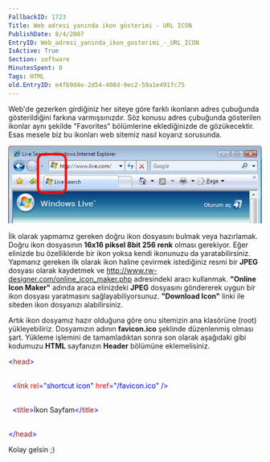 ```yaml
---
FallbackID: 1723
Title: Web adresi yanında ikon gösterimi - URL ICON
PublishDate: 8/4/2007
EntryID: Web_adresi_yaninda_ikon_gosterimi_-_URL_ICON
IsActive: True
Section: software
MinutesSpent: 0
Tags: HTML
old.EntryID: e4fb9d4e-2d54-408d-9ec2-59a1e491fc75
---
```

Web'de gezerken girdiğiniz her siteye göre farklı ikonların adres
çubuğunda gösterildiğini farkına varmışsınızdır. Söz konusu adres
çubuğunda gösterilen ikonlar aynı şekilde "Favorites" bölümlerine
eklediğinizde de gözükecektir. Esas mesele biz bu ikonları web sitemiz
nasıl koyarız sorusunda.

![](media/Web_adresi_yaninda_ikon_gosterimi_-_URL_ICON/07042007_1.png)

İlk olarak yapmamız gereken doğru ikon dosyasını bulmak veya hazırlamak.
Doğru ikon dosyasının **16x16 piksel 8bit 256 renk** olması gerekiyor.
Eğer elinizde bu özelliklerde bir ikon yoksa kendi ikonunuzu da
yaratabilirsiniz. Yapmanız gereken ilk olarak ikon haline çevirmek
istediğiniz resmi bir **JPEG** dosyası olarak kaydetmek ve
<http://www.rw-designer.com/online_icon_maker.php> adresindeki aracı
kullanmak. **"Online Icon Maker"** adında araca elinizdeki **JPEG**
dosyasını göndererek uygun bir ikon dosyası yaratmasını
sağlayabiliyorsunuz. **"Download Icon"** linki ile siteden ikon
dosyanızı alabilirsiniz.

Artık ikon dosyamız hazır olduğuna göre onu sitemizin ana klasörüne
(root) yükleyebiliriz. Dosyamızın adının **favicon.ico** şeklinde
düzenlenmiş olması şart. Yükleme işlemini de tamamladıktan sonra son
olarak aşağıdaki gibi kodumuzu **HTML** sayfanızın **Header** bölümüne
eklemelisiniz.

<span style="color: blue;"> \<</span><span
style="color: rgb(163, 21, 21);">head</span><span
style="color: blue;">\></span>

\
 <span> <span>  </span> <span style="color: blue;"> \<</span><span
style="color: rgb(163, 21, 21);">link</span> <span style="color: red;">
rel</span><span style="color: blue;">="shortcut icon"</span> <span
style="color: red;"> href</span><span
style="color: blue;">="/favicon.ico"</span> <span style="color: blue;">
/\></span></span>

\
 <span> <span>  </span> <span style="color: blue;"> \<</span><span
style="color: rgb(163, 21, 21);">title</span><span
style="color: blue;">\></span>İkon Sayfam<span
style="color: blue;">\</</span><span
style="color: rgb(163, 21, 21);">title</span><span
style="color: blue;">\></span></span>

\
 <span style="color: blue;"> \</</span><span
style="color: rgb(163, 21, 21);">head</span><span
style="color: blue;">\></span>

Kolay gelsin ;)


